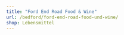 ```yaml
---
title: "Ford End Road Food & Wine"
url: /bedford/ford-end-road-food-und-wine/
shop: Lebensmittel
---
```

